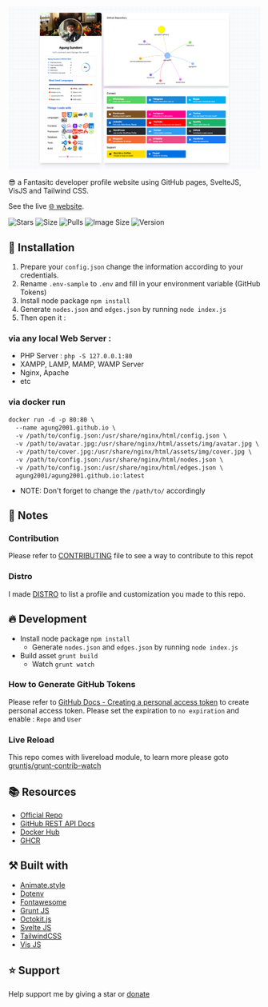 ![Screenshot](screenshot.png)

😎 a Fantasitc developer profile website using GitHub pages, SvelteJS, VisJS and Tailwind CSS. 

See the live [🌐 website][website].

![Stars](https://img.shields.io/github/stars/agung2001/agung2001.github.io?style=social)
![Size](https://img.shields.io/github/repo-size/agung2001/agung2001.github.io)
![Pulls](https://img.shields.io/docker/pulls/agung2001/agung2001.github.io)
![Image Size](https://img.shields.io/docker/image-size/agung2001/agung2001.github.io)
![Version](https://img.shields.io/docker/v/agung2001/agung2001.github.io)

## 🤖 Installation

1. Prepare your `config.json` change the information according to your credentials.
2. Rename `.env-sample` to `.env` and fill in your environment variable (GitHub Tokens)
3. Install node package `npm install`
4. Generate `nodes.json` and `edges.json` by running `node index.js`
5. Then open it :

### via any local Web Server : 
- PHP Server : `php -S 127.0.0.1:80`
- XAMPP, LAMP, MAMP, WAMP Server
- Nginx, Apache
- etc

### via docker run 
```
docker run -d -p 80:80 \
  --name agung2001.github.io \
  -v /path/to/config.json:/usr/share/nginx/html/config.json \
  -v /path/to/avatar.jpg:/usr/share/nginx/html/assets/img/avatar.jpg \
  -v /path/to/cover.jpg:/usr/share/nginx/html/assets/img/cover.jpg \
  -v /path/to/config.json:/usr/share/nginx/html/nodes.json \
  -v /path/to/config.json:/usr/share/nginx/html/edges.json \
  agung2001/agung2001.github.io:latest
```
- NOTE: Don't forget to change the `/path/to/` accordingly

## 📝 Notes

### Contribution
Please refer to [CONTRIBUTING](CONTRIBUTING.md) file to see a way to contribute to this repot 

### Distro
I made [DISTRO](DISTRO.md) to list a profile and customization you made to this repo. 

## 🔥 Development
- Install node package `npm install`
  - Generate `nodes.json` and `edges.json` by running `node index.js`
- Build asset `grunt build`
    - Watch `grunt watch`

### How to Generate GitHub Tokens
Please refer to [GitHub Docs - Creating a personal access token](https://docs.github.com/en/enterprise-server@3.4/authentication/keeping-your-account-and-data-secure/creating-a-personal-access-token) to create personal access token.
Please set the expiration to `no expiration` and enable : `Repo` and `User`

### Live Reload
This repo comes with livereload module, to learn more please goto [gruntjs/grunt-contrib-watch](https://github.com/gruntjs/grunt-contrib-watch/blob/main/docs/watch-examples.md#enabling-live-reload-in-your-html)

## 📚 Resources
- [Official Repo](https://github.com/agung2001/agung2001.github.io)
- [GitHub REST API Docs](https://docs.github.com/en/rest)
- [Docker Hub](https://hub.docker.com/r/agung2001/agung2001.github.io)
- [GHCR](https://github.com/agung2001/agung2001.github.io/pkgs/container/agung2001.github.io)

## ⚒️ Built with
- [Animate.style](https://animate.style/)
- [Dotenv](https://www.npmjs.com/package/dotenv)
- [Fontawesome](https://fontawesome.com/)
- [Grunt JS](https://gruntjs.com/)
- [Octokit.js](https://github.com/octokit/octokit.js)
- [Svelte JS](https://svelte.dev/)
- [TailwindCSS](https://tailwindcss.com/)
- [Vis JS](https://visjs.org/)

## ⭐️ Support
Help support me by giving a star or [donate][website]

[website]: https://agung2001.github.io